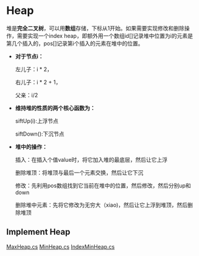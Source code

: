 # Heap
堆是**完全二叉树**，可以用**数组**存储，下标从1开始。如果需要实现修改和删除操作，需要实现一个index heap，即额外用一个数组id[]记录堆中位置为i的元素是第几个插入的，pos[]记录第i个插入的元素在堆中的位置。
* **对于节点i：**

  左儿子：i * 2，

  右儿子：i * 2 + 1，

  父亲：i/2

* **维持堆的性质的两个核心函数为：**

  siftUp(i):上浮节点

  siftDown():下沉节点

* **堆中的操作：**

  插入：在插入个值value时，将它加入堆的最底层，然后让它上浮

  删除堆顶：将堆顶与最后一个元素交换，然后让它下沉

  修改：先利用pos数组找到它当前在堆中的位置，然后修改，然后分别up和down

  删除堆中元素：先将它修改为无穷大（xiao)，然后让它上浮到堆顶，然后删除堆顶

## Implement Heap
[MaxHeap.cs](https://github.com/Sophie1797/AlgorithmLearningNote/blob/master/src/AlgorithmNote/AlgorithmNote/Heap/MaxHeap.cs)
[MinHeap.cs](https://github.com/Sophie1797/AlgorithmLearningNote/blob/master/src/AlgorithmNote/AlgorithmNote/Heap/MinHeap.cs)
[IndexMinHeap.cs](https://github.com/Sophie1797/AlgorithmLearningNote/blob/master/src/AlgorithmNote/AlgorithmNote/Heap/IndexMinHeap.cs)
